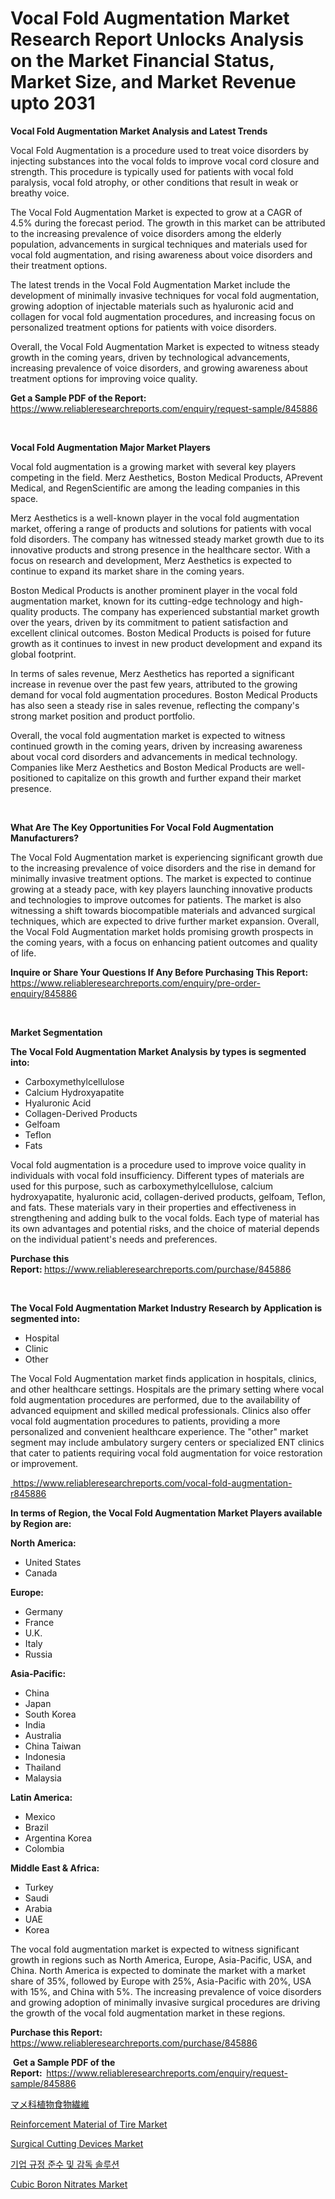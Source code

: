 <p><h1>Vocal Fold Augmentation Market Research Report Unlocks Analysis on the Market Financial Status, Market Size, and Market Revenue upto 2031</h1></p><p><strong>Vocal Fold Augmentation Market Analysis and Latest Trends</strong></p>
<p><p>Vocal Fold Augmentation is a procedure used to treat voice disorders by injecting substances into the vocal folds to improve vocal cord closure and strength. This procedure is typically used for patients with vocal fold paralysis, vocal fold atrophy, or other conditions that result in weak or breathy voice.</p><p>The Vocal Fold Augmentation Market is expected to grow at a CAGR of 4.5% during the forecast period. The growth in this market can be attributed to the increasing prevalence of voice disorders among the elderly population, advancements in surgical techniques and materials used for vocal fold augmentation, and rising awareness about voice disorders and their treatment options.</p><p>The latest trends in the Vocal Fold Augmentation Market include the development of minimally invasive techniques for vocal fold augmentation, growing adoption of injectable materials such as hyaluronic acid and collagen for vocal fold augmentation procedures, and increasing focus on personalized treatment options for patients with voice disorders.</p><p>Overall, the Vocal Fold Augmentation Market is expected to witness steady growth in the coming years, driven by technological advancements, increasing prevalence of voice disorders, and growing awareness about treatment options for improving voice quality.</p></p>
<p><strong>Get a Sample PDF of the Report:&nbsp;</strong> <a href="https://www.reliableresearchreports.com/enquiry/request-sample/845886">https://www.reliableresearchreports.com/enquiry/request-sample/845886</a></p>
<p>&nbsp;</p>
<p><strong>Vocal Fold Augmentation Major Market Players</strong></p>
<p><p>Vocal fold augmentation is a growing market with several key players competing in the field. Merz Aesthetics, Boston Medical Products, APrevent Medical, and RegenScientific are among the leading companies in this space.</p><p>Merz Aesthetics is a well-known player in the vocal fold augmentation market, offering a range of products and solutions for patients with vocal fold disorders. The company has witnessed steady market growth due to its innovative products and strong presence in the healthcare sector. With a focus on research and development, Merz Aesthetics is expected to continue to expand its market share in the coming years.</p><p>Boston Medical Products is another prominent player in the vocal fold augmentation market, known for its cutting-edge technology and high-quality products. The company has experienced substantial market growth over the years, driven by its commitment to patient satisfaction and excellent clinical outcomes. Boston Medical Products is poised for future growth as it continues to invest in new product development and expand its global footprint.</p><p>In terms of sales revenue, Merz Aesthetics has reported a significant increase in revenue over the past few years, attributed to the growing demand for vocal fold augmentation procedures. Boston Medical Products has also seen a steady rise in sales revenue, reflecting the company's strong market position and product portfolio.</p><p>Overall, the vocal fold augmentation market is expected to witness continued growth in the coming years, driven by increasing awareness about vocal cord disorders and advancements in medical technology. Companies like Merz Aesthetics and Boston Medical Products are well-positioned to capitalize on this growth and further expand their market presence.</p></p>
<p>&nbsp;</p>
<p><strong>What Are The Key Opportunities For Vocal Fold Augmentation Manufacturers?</strong></p>
<p><p>The Vocal Fold Augmentation market is experiencing significant growth due to the increasing prevalence of voice disorders and the rise in demand for minimally invasive treatment options. The market is expected to continue growing at a steady pace, with key players launching innovative products and technologies to improve outcomes for patients. The market is also witnessing a shift towards biocompatible materials and advanced surgical techniques, which are expected to drive further market expansion. Overall, the Vocal Fold Augmentation market holds promising growth prospects in the coming years, with a focus on enhancing patient outcomes and quality of life.</p></p>
<p><strong>Inquire or Share Your Questions If Any Before Purchasing This Report:</strong> <a href="https://www.reliableresearchreports.com/enquiry/pre-order-enquiry/845886">https://www.reliableresearchreports.com/enquiry/pre-order-enquiry/845886</a></p>
<p>&nbsp;</p>
<p><strong>Market Segmentation</strong></p>
<p><strong>The Vocal Fold Augmentation Market Analysis by types is segmented into:</strong></p>
<p><ul><li>Carboxymethylcellulose</li><li>Calcium Hydroxyapatite</li><li>Hyaluronic Acid</li><li>Collagen-Derived Products</li><li>Gelfoam</li><li>Teflon</li><li>Fats</li></ul></p>
<p><p>Vocal fold augmentation is a procedure used to improve voice quality in individuals with vocal fold insufficiency. Different types of materials are used for this purpose, such as carboxymethylcellulose, calcium hydroxyapatite, hyaluronic acid, collagen-derived products, gelfoam, Teflon, and fats. These materials vary in their properties and effectiveness in strengthening and adding bulk to the vocal folds. Each type of material has its own advantages and potential risks, and the choice of material depends on the individual patient's needs and preferences.</p></p>
<p><strong>Purchase this Report:&nbsp;</strong><a href="https://www.reliableresearchreports.com/purchase/845886">https://www.reliableresearchreports.com/purchase/845886</a></p>
<p>&nbsp;</p>
<p><strong>The Vocal Fold Augmentation Market Industry Research by Application is segmented into:</strong></p>
<p><ul><li>Hospital</li><li>Clinic</li><li>Other</li></ul></p>
<p><p>The Vocal Fold Augmentation market finds application in hospitals, clinics, and other healthcare settings. Hospitals are the primary setting where vocal fold augmentation procedures are performed, due to the availability of advanced equipment and skilled medical professionals. Clinics also offer vocal fold augmentation procedures to patients, providing a more personalized and convenient healthcare experience. The "other" market segment may include ambulatory surgery centers or specialized ENT clinics that cater to patients requiring vocal fold augmentation for voice restoration or improvement.</p></p>
<p><a href="https://www.reliableresearchreports.com/vocal-fold-augmentation-r845886">&nbsp;https://www.reliableresearchreports.com/vocal-fold-augmentation-r845886</a></p>
<p><strong>In terms of Region, the Vocal Fold Augmentation Market Players available by Region are:</strong></p>
<p>
    <p> <strong> North America: </strong>
        <ul>
            <li>United States</li>
            <li>Canada</li>
        </ul>
        </p> 
    <p> <strong> Europe: </strong>
        <ul>
            <li>Germany</li>
            <li>France</li>
            <li>U.K.</li>
            <li>Italy</li>
            <li>Russia</li>
        </ul>
        </p> 
    <p> <strong> Asia-Pacific: </strong>
        <ul>
            <li>China</li>
            <li>Japan</li>
            <li>South Korea</li>
            <li>India</li>
            <li>Australia</li>
            <li>China Taiwan</li>
            <li>Indonesia</li>
            <li>Thailand</li>
            <li>Malaysia</li>
        </ul>
        </p> 
    <p> <strong> Latin America: </strong>
        <ul>
            <li>Mexico</li>
            <li>Brazil</li>
            <li>Argentina Korea</li>
            <li>Colombia</li>
        </ul>
        </p> 
    <p> <strong> Middle East & Africa: </strong>
        <ul>
            <li>Turkey</li>
            <li>Saudi</li>
            <li>Arabia</li>
            <li>UAE</li>
            <li>Korea</li>
        </ul>
    </p>
    </p>
<p><p>The vocal fold augmentation market is expected to witness significant growth in regions such as North America, Europe, Asia-Pacific, USA, and China. North America is expected to dominate the market with a market share of 35%, followed by Europe with 25%, Asia-Pacific with 20%, USA with 15%, and China with 5%. The increasing prevalence of voice disorders and growing adoption of minimally invasive surgical procedures are driving the growth of the vocal fold augmentation market in these regions.</p></p>
<p><strong>Purchase this Report: </strong><a href="https://www.reliableresearchreports.com/purchase/845886">https://www.reliableresearchreports.com/purchase/845886</a></p>
<p>&nbsp;<strong>Get a Sample PDF of the Report:&nbsp;&nbsp;</strong><a href="https://www.reliableresearchreports.com/enquiry/request-sample/845886">https://www.reliableresearchreports.com/enquiry/request-sample/845886</a></p>
<p><strong></strong></p>
<p><p><a href="https://github.com/EstelWisozk1/Market-Research-Report-List-1/blob/main/143173450065.md">マメ科植物食物繊維</a></p><p><a href="https://issuu.com/reportprime-2/docs/reinforcement-material-of-tire-market-size-2030.pp">Reinforcement Material of Tire Market</a></p><p><a href="https://github.com/lubmix/Market-Research-Report-List-2/blob/main/surgical-cutting-devices-market.md">Surgical Cutting Devices Market</a></p><p><a href="https://github.com/GabrielBlanda5656/Market-Research-Report-List-1/blob/main/711898945215.md">기업 규정 준수 및 감독 솔루션</a></p><p><a href="https://issuu.com/reportprime-2/docs/cubic-boron-nitrates-market-size-2030.pptx">Cubic Boron Nitrates Market</a></p></p>